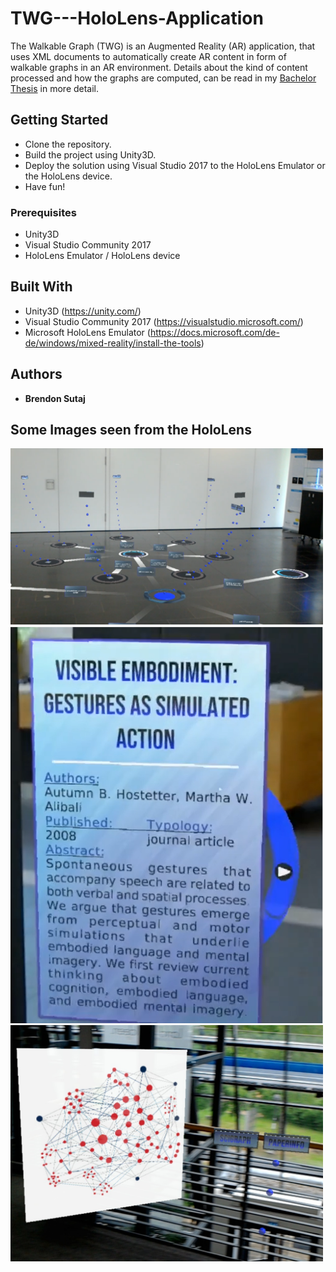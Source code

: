 # TWG---HoloLens-Application

The Walkable Graph (TWG) is an Augmented Reality (AR) application, that uses XML documents to automatically create AR content in form of walkable graphs in an AR environment.
Details about the kind of content processed and how the graphs are computed, can be read in my [Bachelor Thesis](https://github.com/BrendonSutaj/Bachelor-Thesis) in more detail.


## Getting Started

* Clone the repository.
* Build the project using Unity3D.
* Deploy the solution using Visual Studio 2017 to the HoloLens Emulator or the HoloLens device.
* Have fun!


### Prerequisites

  * Unity3D
  * Visual Studio Community 2017
  * HoloLens Emulator / HoloLens device


## Built With

* Unity3D (https://unity.com/)
* Visual Studio Community 2017 (https://visualstudio.microsoft.com/)
* Microsoft HoloLens Emulator (https://docs.microsoft.com/de-de/windows/mixed-reality/install-the-tools)

## Authors

* **Brendon Sutaj** 

## Some Images seen from the HoloLens
<img src="/Images/TWG.png" width="500" alt="The Walkable Graph">
<img src="/Images/InfoPanel.png" width="500" alt="Paperinfo">
<img src="/Images/sciGraph.jpg" width="500" alt="Scigraph">
